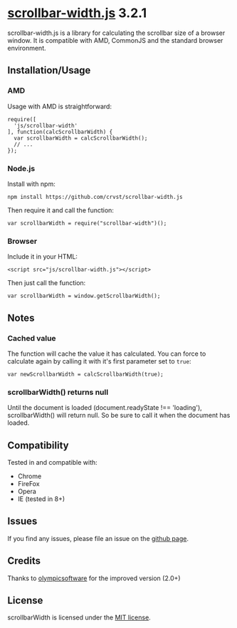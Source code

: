 # [scrollbar-width.js](https://github.com/olmokramer/scrollbar-width.js) 3.2.1

scrollbar-width.js is a library for calculating the scrollbar size of a browser window. It is compatible with AMD, CommonJS and the standard browser environment.

## Installation/Usage

### AMD

Usage with AMD is straightforward:

```
require([
  'js/scrollbar-width'
], function(calcScrollbarWidth) {
  var scrollbarWidth = calcScrollbarWidth();
  // ...
});
```

### Node.js

Install with npm:

```
npm install https://github.com/crvst/scrollbar-width.js
```

Then require it and call the function:

```
var scrollbarWidth = require("scrollbar-width")();
```

### Browser

Include it in your HTML:

```
<script src="js/scrollbar-width.js"></script>
```

Then just call the function:

```
var scrollbarWidth = window.getScrollbarWidth();
```

## Notes

### Cached value

The function will cache the value it has calculated. You can force to calculate again by calling it with it's first parameter set to `true`:

```
var newScrollbarWidth = calcScrollbarWidth(true);
```

### scrollbarWidth() returns null

Until the document is loaded (document.readyState !== 'loading'), scrollbarWidth() will return null. So be sure to call it when the document has loaded.

## Compatibility

Tested in and compatible with:
- Chrome
- FireFox
- Opera
- IE (tested in 8+)

## Issues

If you find any issues, please file an issue on the
[github page](https://github.com/olmokramer/scrollbar-width.js/issues).

## Credits

Thanks to [olympicsoftware](https://github.com/olympicsoftware) for the improved version (2.0+)

## License

scrollbarWidth is licensed under the [MIT license](LICENSE).
